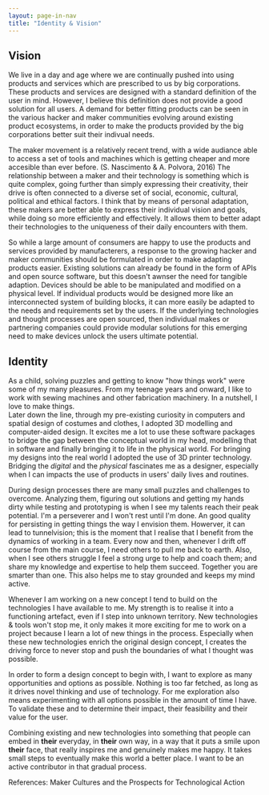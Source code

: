 ```yaml
---
layout: page-in-nav
title: "Identity & Vision"
---
```


## Vision

We live in a day and age where we are continually pushed into using products and services which are prescribed to us by big corporations. These products and services are designed with a standard definition of the user in mind. However, I believe this definition does not provide a good solution for all users. A demand for better fitting products can be seen in the various hacker and maker communities evolving around existing product ecosystems, in order to make the products provided by the big corporations better suit their indivual needs.

The maker movement is a relatively recent trend, with a wide audiance able to access a set of tools and machines which is getting cheaper and more accesible than ever before. (S. Nascimento & A. Polvora, 2016) The relationship between a maker and their technology is something which is quite complex, going further than simply expressing their creativity, their drive is often connected to a diverse set of social, economic, cultural, political and ethical factors.
I think that by means of personal adaptation, these makers are better able to express their individual vision and goals, while doing so more efficiently and effectively. It allows them to better adapt their technologies to the uniqueness of their daily encounters with them.

So while a large amount of consumers are happy to use the products and services provided by manufacterers, a response to the growing hacker and maker communities should be formulated in order to make adapting products easier. Existing solutions can already be found in the form of APIs and open source software, but this doesn't awnser the need for tangible adaption.
Devices should be able to be manipulated and modified on a physical level. If individual products would be designed more like an interconnected system of building blocks, it can more easily be adapted to the needs and requirements set by the users. If the underlying technologies and thought processes are open sourced, then individual makes or partnering companies could provide modular solutions for this emerging need to make devices unlock the users ultimate potential.

## Identity

As a child, solving puzzles and getting to know "how things work" were some of my many pleasures. From my teenage years and onward, I like to work with sewing machines and other fabrication machinery. In a nutshell, I love to make things.  
Later down the line, through my pre-existing curiosity in computers and spatial design of costumes and clothes, I adopted 3D modelling and computer-aided design. It excites me a lot to use these software packages to bridge the gap between the conceptual world in my head, modelling that in software and finally bringing it to life in the physical world. For bringing my designs into the real world I adopted the use of 3D printer technology.  
Bridging the _digital_ and the _physical_ fascinates me as a designer, especially when I can impacts the use of products in users' daily lives and routines.

During design processes there are many small puzzles and challenges to overcome. Analyzing them, figuring out solutions and getting my hands dirty while testing and prototyping is when I see my talents reach their peak potential. I'm a perseverer and I won't rest until I'm done. An good quality for persisting in getting things the way I envision them. Howerver, it can lead to tunnelvision; this is the moment that I realise that I benefit from the dynamics of working in a team. Every now and then, whenever I drift off course from the main course, I need others to pull me back to earth. Also, when I see others struggle I feel a strong urge to help and coach them; and share my knowledge and expertise to help them succeed. Together you are smarter than one. This also helps me to stay grounded and keeps my mind active.

Whenever I am working on a new concept I tend to build on the technologies I have available to me. My strength is to realise it into a functioning artefact, even if I step into unknown territory. New technologies & tools won't stop me, it only makes it more exciting for me to work on a project because I learn a lot of new things in the process. Especially when these new technologies enrich the original design concept, I creates the driving force to never stop and push the boundaries of what I thought was possible.

In order to form a design concept to begin with, I want to explore as many opportunities and options as possible. Nothing is too far fetched, as long as it drives novel thinking and use of technology. For me exploration also means experimenting with all options possible in the amount of time I have. To validate these and to determine their impact, their feasibility and their value for the user. 

Combining existing and new technologies into something that people can embed in **their** everyday, in **their** own way, in a way that it puts a smile upon **their** face, that really inspires me and genuinely makes me happy. It takes small steps to eventually make this world a better place. I want to be an active contributor in that gradual process. 

References:
Maker Cultures and the Prospects for Technological Action